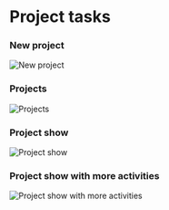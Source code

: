 # Project tasks

### New project
![New project](https://i.ibb.co/JCvP0Vk/1.jpg)

### Projects
![Projects](https://i.ibb.co/brCy2Md/2.jpg)

### Project show
![Project show](https://i.ibb.co/7JDCgvQ/3.jpg)

### Project show with more activities
![Project show with more activities](https://i.ibb.co/TmcF7Bm/4.jpg)
